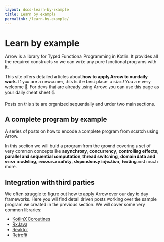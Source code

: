 ```yaml
---
layout: docs-learn-by-example
title: Learn by example
permalink: /learn-by-example/
---
```


# Learn by example

Λrrow is a library for Typed Functional Programming in Kotlin. It provides all the required constructs so we can write any pure functional programs with it.

This site offers detailed articles about **how to apply Arrow to our daily work**. If you are a newcomer, this is the best place to start! You are very welcome 🤗. For devs that are already using Arrow: you can use this page as your daily cheat sheet 👍

Posts on this site are organized sequentially and under two main sections.

## A complete program by example

A series of posts on how to encode a complete program from scratch using Arrow.

In this section we will build a program from the ground covering a set of very common concepts like **asynchrony**, **concurrency**, **controlling effects**, **parallel and sequential computation**, **thread switching**, **domain data and error modeling**, **resource safety**, **dependency injection**, **testing** and much more.

## Integration with third parties

We often struggle to figure out how to apply Arrow over our day to day frameworks. Here you will find detail driven posts working over the sample program we created in the previous section. We will cover some very common libraries:

* [KotlinX Coroutines]()
* [RxJava]()
* [Reaktor]()
* [Retrofit]()
